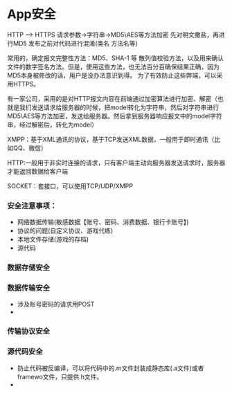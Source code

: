 # App安全


HTTP --> HTTPS
请求参数->字符串->MD5\AES等方法加密
先对明文撒盐，再进行MD5
发布之前对代码进行混淆(类名 方法名等)



常用的，确定报文完整性方法：MD5、SHA-1 等 散列值校验方法，以及用来确认文件的数字签名方法。但是，使用这些方法，也无法百分百确保结果正确，因为MD5本身被修改的话，用户是没办法意识到得。
为了有效防止这些弊端，可以采用HTTPS。

有一家公司，采用的是对HTTP报文内容在前端通过加密算法进行加密、解密（也就是我们发送请求给服务器的时候，把model转化为字符串，然后对字符串进行MD5\AES等方法加密，发送给服务器。然后拿到服务器响应报文中的model字符串，经过解密后，转化为model）

XMPP：基于XML通讯的协议，基于TCP发送XML数据，一般用于即时通讯（比如QQ、微信）

HTTP:一般用于非实时连接的请求，只有客户端主动向服务器发送请求时，服务器才能返回数据给客户端

SOCKET：套接口，可以使用TCP/UDP/XMPP

### 安全注意事项：
- 网络数据传输(敏感数据【账号、密码、消费数据、银行卡账号】)
- 协议的问题(自定义协议、游戏代练)
- 本地文件存储(游戏的存档)
- 源代码



### 数据存储安全

### 数据传输安全
- 涉及账号密码的请求用POST
- 

### 传输协议安全

### 源代码安全
- 防止代码被反编译，可以将代码中的.m文件封装成静态库(.a文件)或者framewo文件，只提供.h文件。
- 